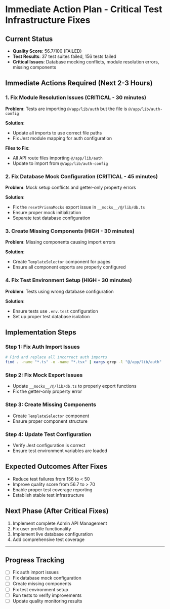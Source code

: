 # Immediate Action Plan - Critical Test Infrastructure Fixes

## Current Status
- **Quality Score**: 56.7/100 (FAILED)
- **Test Results**: 37 test suites failed, 156 tests failed
- **Critical Issues**: Database mocking conflicts, module resolution errors, missing components

## Immediate Actions Required (Next 2-3 Hours)

### 1. Fix Module Resolution Issues (CRITICAL - 30 minutes)
**Problem**: Tests are importing `@/app/lib/auth` but the file is `@/app/lib/auth-config`

**Solution**: 
- Update all imports to use correct file paths
- Fix Jest module mapping for auth configuration

**Files to Fix**:
- All API route files importing `@/app/lib/auth`
- Update to import from `@/app/lib/auth-config`

### 2. Fix Database Mock Configuration (CRITICAL - 45 minutes)
**Problem**: Mock setup conflicts and getter-only property errors

**Solution**:
- Fix the `resetPrismaMocks` export issue in `__mocks__/@/lib/db.ts`
- Ensure proper mock initialization
- Separate test database configuration

### 3. Create Missing Components (HIGH - 30 minutes)
**Problem**: Missing components causing import errors

**Solution**:
- Create `TemplateSelector` component for pages
- Ensure all component exports are properly configured

### 4. Fix Test Environment Setup (HIGH - 30 minutes)
**Problem**: Tests using wrong database configuration

**Solution**:
- Ensure tests use `.env.test` configuration
- Set up proper test database isolation

## Implementation Steps

### Step 1: Fix Auth Import Issues
```bash
# Find and replace all incorrect auth imports
find . -name "*.ts" -o -name "*.tsx" | xargs grep -l "@/app/lib/auth" | grep -v auth-config
```

### Step 2: Fix Mock Export Issues
- Update `__mocks__/@/lib/db.ts` to properly export functions
- Fix the getter-only property error

### Step 3: Create Missing Components
- Create `TemplateSelector` component
- Ensure proper component structure

### Step 4: Update Test Configuration
- Verify Jest configuration is correct
- Ensure test environment variables are loaded

## Expected Outcomes After Fixes
- Reduce test failures from 156 to < 50
- Improve quality score from 56.7 to > 70
- Enable proper test coverage reporting
- Establish stable test infrastructure

## Next Phase (After Critical Fixes)
1. Implement complete Admin API Management
2. Fix user profile functionality
3. Implement live database configuration
4. Add comprehensive test coverage

---

## Progress Tracking
- [ ] Fix auth import issues
- [ ] Fix database mock configuration  
- [ ] Create missing components
- [ ] Fix test environment setup
- [ ] Run tests to verify improvements
- [ ] Update quality monitoring results